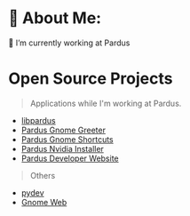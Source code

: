 # 💫 About Me:
🔭 I’m currently working at Pardus

# Open Source Projects

> Applications while I'm working at Pardus.

* [libpardus](https://github.com/pardus/libpardus)
* [Pardus Gnome Greeter](https://github.com/pardus/pardus-gnome-greeter)
* [Pardus Gnome Shortcuts](https://github.com/pardus/pardus-gnome-shortcuts)
* [Pardus Nvidia Installer](https://github.com/pardus/pardus-nvidia-installer)
* [Pardus Developer Website](https://github.com/pardus/pardus.github.io)

> Others
* [pydev](https://github.com/osmancoskun/pydev)
* [Gnome Web](https://github.com/osmancoskun/osmancoskun.com)
